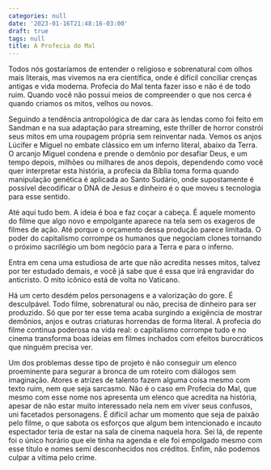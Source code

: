 ```yaml
---
categories: null
date: '2023-01-16T21:48:16-03:00'
draft: true
tags: null
title: A Profecia do Mal
---
```


Todos nós gostaríamos de entender o religioso e sobrenatural com olhos mais literais, mas vivemos na era científica, onde é difícil conciliar crenças antigas e vida moderna. Profecia do Mal tenta fazer isso e não é de todo ruim. Quando você não possui meios de compreender o que nos cerca é quando criamos os mitos, velhos ou novos.

Seguindo a tendência antropológica de dar cara às lendas como foi feito em Sandman e na sua adaptação para streaming, este thriller de horror constrói seus mitos em uma roupagem própria sem reinventar nada. Vemos os anjos Lúcifer e Miguel no embate clássico em um inferno literal, abaixo da Terra. O arcanjo Miguel condena e prende o demônio por desafiar Deus, e um tempo depois, milhões ou milhares de anos depois, dependendo como você quer interpretar esta história, a profecia da Bíblia toma forma quando manipulação genética é aplicada ao Santo Sudário, onde supostamente é possível decodificar o DNA de Jesus e dinheiro é o que moveu s tecnologia para esse sentido.

Até aqui tudo bem. A ideia é boa e faz coçar a cabeça. É aquele momento do filme que algo novo e empolgante aparece na tela sem os exageros de filmes de ação. Até porque o orçamento dessa produção parece limitada. O poder do capitalismo corrompe os humanos que negociam clones tornando o próximo sacrilégio um bom negócio para a Terra e para o inferno.

Entra em cena uma estudiosa de arte que não acredita nesses mitos, talvez por ter estudado demais, e você já sabe que é essa que irá engravidar do anticristo. O mito icônico está de volta no Vaticano.

Há um certo desdém pelos personagens e a valorização do gore. É desculpável. Todo filme, sobrenatural ou não, precisa de dinheiro para ser produzido. Só que por ter esse tema acaba surgindo a exigência de mostrar demônios, anjos e outras criaturas horrendas de forma literal. A profecia do filme continua poderosa na vida real: o capitalismo corrompe tudo e no cinema transforma boas ideias em filmes inchados com efeitos burocráticos que ninguém precisa ver.

Um dos problemas desse tipo de projeto é não conseguir um elenco proeminente para segurar a bronca de um roteiro com diálogos sem imaginação. Atores e atrizes de talento fazem alguma coisa mesmo com texto ruim, nem que seja sarcasmo. Não é o caso em Profecia do Mal, que mesmo com esse nome nos apresenta um elenco que acredita na história, apesar de não estar muito interessado nela nem em viver seus confusos, uni facetados personagens. É difícil achar um momento que seja de paixão pelo filme, o que sabota os esforços que algum bem intencionado e incauto espectador teria de estar na sala de cinema naquela hora. Sei lá, de repente foi o único horário que ele tinha na agenda e ele foi empolgado mesmo com esse título e nomes semi desconhecidos nos créditos. Enfim, não podemos culpar a vítima pelo crime.
